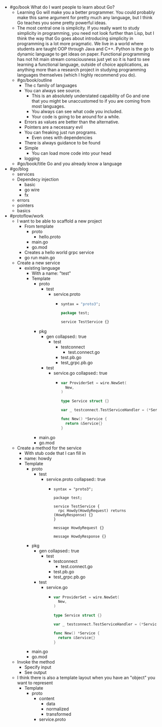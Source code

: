 - #go/book What do I want people to learn about Go?
	- Learning Go will make you a better programmer. You could probably make this same argument for pretty much any language, but I think Go teaches you some pretty powerful ideas.
	- The most central one is simplicity. If you really want to study simplicity in programming, you need not look further than Lisp, but I think the way that Go goes about introducing simplicity in programming is a lot more pragmatic. We live in a world where students are taught OOP through Java and C++. Python is the go to dynamic language to get ideas on paper. Functional programming has not hit main stream consciousness just yet so it is hard to see learning a functional language, outside of choice applications, as anything more than a research project in studying programming languages themselves (which I highly recommend you do).
	- #go/book/outline
		- The c family of languages
		- You can always see source.
			- This is an absolutely understated capability of Go and one that you might be unaccustomed to if you are coming from most languages.
			- You always can see what code you included.
			- Your code is going to be around for a while.
		- Errors as values are better than the alternative.
		- Pointers are a necessary evil
		- You can freaking just run programs.
			- Even ones with dependencies
		- There is always guidance to be found
		- Simple
			- You can load more code into your head
		- logging
	- #go/book/title Go and you already know a language
- #go/blog
	- services
	- Dependecy injection
		- basic
		- go wire
		- fx
	- errors
	- pointers
	- basics
- #protoflow/work
	- I want to be able to scaffold a new project
		- From template
			- proto
				- hello.proto
			- main.go
			- go.mod
		- Creates a hello world grpc service
		- go run main.go
	- Create a new service
		- existing language
			- With a name: "test"
			- Template
				- proto
					- test
						- service.proto
							- ```protobuf
							  syntax = "proto3";
							  
							  package test;
							  
							  service TestService {}
							  ```
				- pkg
					- gen
					  collapsed:: true
						- test
							- testconnect
								- test.connect.go
							- test.pb.go
							- test_grpc.pb.go
					- test
						- service.go
						  collapsed:: true
							- ```go
							  var ProviderSet = wire.NewSet(
							  	New,
							  )
							    
							  type Service struct {}
							  
							  var _ testconnect.TestServiceHandler = (*Service)(nil)
							  
							  func New() *Service {
							    return &Service{}
							  }
							  ```
				- main.go
				- go.mod
	- Create a method for the service
		- With stub code that I can fill in
		- name: howdy
		- Template
			- proto
				- test
					- service.proto
					  collapsed:: true
						- ```protobsyntax = "proto3";
						  syntax = "proto3";
						  
						  package test;
						  
						  service TestService {
						  	rpc Howdy(HowdyRequest) returns (HowdyResponse) {}
						  }
						  
						  message HowdyRequest {}
						  
						  message HowdyResponse {}
						  ```
			- pkg
				- gen
				  collapsed:: true
					- test
						- testconnect
							- test.connect.go
						- test.pb.go
						- test_grpc.pb.go
				- test
					- service.go
						- ```go
						  var ProviderSet = wire.NewSet(
						  	New,
						  )
						    
						  type Service struct {}
						  
						  var _ testconnect.TestServiceHandler = (*Service)(nil)
						  
						  func New() *Service {
						    return &Service{}
						  }
						  ```
			- main.go
			- go.mod
	- Invoke the method
		- Specify input
		- See output
	- I think there is also a template layout when you have an "object" you want to represent
		- Template
			- proto
				- content
					- data
					- normalized
					- transformed
				- service.proto